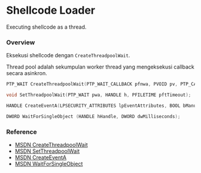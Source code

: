 # Shellcode Loader

Executing shellcode as a thread.

### Overview

Eksekusi shellcode dengan `CreateThreadpoolWait`.

Thread pool adalah sekumpulan worker thread yang mengeksekusi callback secara asinkron.

```c++
PTP_WAIT CreateThreadpoolWait(PTP_WAIT_CALLBACK pfnwa, PVOID pv, PTP_CALLBACK_ENVIRON pcbe);

void SetThreadpoolWait(PTP_WAIT pwa, HANDLE h, PFILETIME pftTimeout);

HANDLE CreateEventA(LPSECURITY_ATTRIBUTES lpEventAttributes, BOOL bManualReset, BOOL bInitialState, LPCSTR lpName);

DWORD WaitForSingleObject (HANDLE hHandle, DWORD dwMilliseconds);
```

### Reference 

- [MSDN CreateThreadpoolWait](https://docs.microsoft.com/en-us/windows/win32/api/threadpoolapiset/nf-threadpoolapiset-createthreadpoolwait)
- [MSDN SetThreadpoolWait](https://docs.microsoft.com/en-us/windows/win32/api/threadpoolapiset/nf-threadpoolapiset-setthreadpoolwait)
- [MSDN CreateEventA](https://docs.microsoft.com/en-us/windows/win32/api/synchapi/nf-synchapi-createeventa)
- [MSDN WaitForSingleObject](https://docs.microsoft.com/en-us/windows/win32/api/synchapi/nf-synchapi-waitforsingleobject)